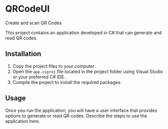 # QRCodeUI
Create and scan QR Codes

This project contains an application developed in C# that can generate and read QR codes.

## Installation

1. Copy the project files to your computer.
2. Open the `app.csproj` file located in the project folder using Visual Studio or your preferred C# IDE.
3. Compile the project to install the required packages.

## Usage

Once you run the application, you will have a user interface that provides options to generate or read QR codes. Describe the steps to use the application here.
